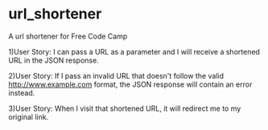 # url_shortener

A url shortener for Free Code Camp

1)User Story: I can pass a URL as a parameter and I will receive a shortened URL in the JSON response.

2)User Story: If I pass an invalid URL that doesn't follow the valid http://www.example.com format, the JSON response will contain an error instead.

3)User Story: When I visit that shortened URL, it will redirect me to my original link.
